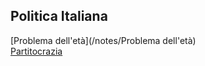 ## Politica Italiana

[Problema dell'età](/notes/Problema dell'età)  
[Partitocrazia](/notes/Partitocrazia)  
